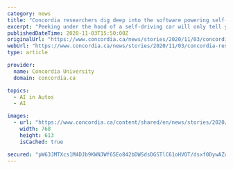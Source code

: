 ```yaml
---
category: news
title: "Concordia researchers dig deep into the software powering self-driving cars"
excerpt: "Peeking under the hood of a self-driving car will only tell you so much ... Developed by Chinese tech giant Baidu, the Apollo system is a leader in the ADS field. Its app-based Apollo Go Robotaxi service is already operating in a limited capacity on ..."
publishedDateTime: 2020-11-03T15:50:00Z
originalUrl: "https://www.concordia.ca/news/stories/2020/11/03/concordia-researchers-dig-deep-into-the-software-powering-self-driving-cars.html?c=/ginacody"
webUrl: "https://www.concordia.ca/news/stories/2020/11/03/concordia-researchers-dig-deep-into-the-software-powering-self-driving-cars.html?c=/ginacody"
type: article

provider:
  name: Concordia University
  domain: concordia.ca

topics:
  - AI in Autos
  - AI

images:
  - url: "https://www.concordia.ca/content/shared/en/news/stories/2020/11/03/concordia-researchers-dig-deep-into-the-software-powering-self-driving-cars.img.png/1604418121042.jpg"
    width: 768
    height: 613
    isCached: true

secured: "pW63JMTXcs1M4DJb9KWNJWf65Eo842bDWSdsDGSTlC61oHVOT/dsxf0DywAZq2+CmwTTZe4e/rPHr200AOgBMoUUHf7k3mb6FLSO69UDwR/f5Zbz02nAmvyKePOyQk1VEe0gBHdSC7THtAj3alB3BBn9tUsJTdFDd/yMqIxWyNgJpnjKE/xbnM0uvUG+WhbdY018XW10UMjv5klNBIOY7Z0CitzRY+RyEkTP29QYWtbJIr39Mf/n18SH/KgKDKXieRSKEl9Nj/rHY6tx9aJT1Cp6jHBYd18q+X7bFulKP7rcSw14X8fVzUJkF2Eh7tJKRiGVSB0rw6CLEmDHs4qSgSOAYmVydYg4YqFYKr/9ajM=;o5W45TVIr0v5syx4Sfk+sQ=="
---
```


